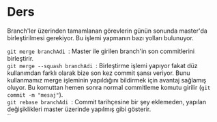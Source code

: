 # Ders

Branch'ler üzerinden tamamlanan görevlerin günün sonunda master'da birleştirilmesi gerekiyor. Bu işlemi yapmanın bazı yolları bulunuyor.

`git merge branchAdi `: Master ile girilen branch'in son commitlerini birleştirir.<br>
`git merge --squash branchAdi `: Birleştirme işlemi yapıyor fakat düz kullanımdan farklı olarak bize son kez commit şansı veriyor. Bunu kullanmamız merge işleminin yapıldığını bildirmek için avantaj sağlamış oluyor. Bu komuttan hemen sonra normal commitleme komutu girilir (`git commit -m "mesaj"`).<br>
`git rebase branchAdi `: Commit tarihçesine bir şey eklemeden, yapılan değişiklikleri master üzerinde yapılmış gibi gösterir.<br>
``